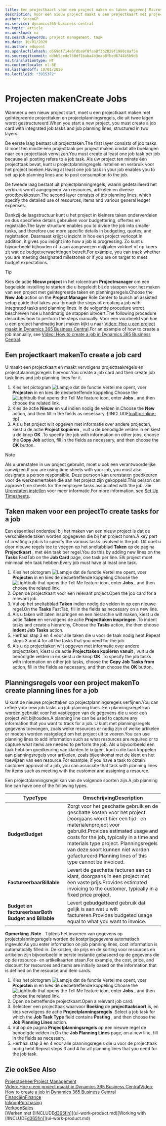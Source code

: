 ```yaml
---
title: Een projectkaart voor een project maken en taken opgeven| Microsoft Docs'
description: Voor een nieuw project maakt u een projectkaart met projecttaken en planningsregels om u te helpen voortgang en budgetten te beheren.
author: SorenGP
ms.service: dynamics365-business-central
ms.topic: article
ms.workload: na
ms.search.keywords: project management, task
ms.date: 10/01/2020
ms.author: edupont
ms.openlocfilehash: d669df714e6fdba9f8faa8f3b2029f1988c8af5e
ms.sourcegitcommit: ddbb5cede750df1baba4b3eab8fbed6744b5b9d6
ms.translationtype: HT
ms.contentlocale: nl-BE
ms.lasthandoff: 10/01/2020
ms.locfileid: "3915372"
---
```

# <a name="create-jobs"></a><span data-ttu-id="916d7-103">Projecten maken</span><span class="sxs-lookup"><span data-stu-id="916d7-103">Create Jobs</span></span>
<span data-ttu-id="916d7-104">Wanneer u een nieuw project start, moet u een projectkaart maken met geïntegreerde projecttaken en projectplanningsregels, die uit twee lagen wordt gestructureerd.</span><span class="sxs-lookup"><span data-stu-id="916d7-104">When you start a new project, you must create a job card with integrated job tasks and job planning lines, structured in two layers.</span></span>  

<span data-ttu-id="916d7-105">De eerste laag bestaat uit projecttaken.</span><span class="sxs-lookup"><span data-stu-id="916d7-105">The first layer consists of job tasks.</span></span> <span data-ttu-id="916d7-106">U moet ten minste één projecttaak per project maken omdat alle boekingen naar een projecttaak verwijzen.</span><span class="sxs-lookup"><span data-stu-id="916d7-106">You must create at least one job task per job because all posting refers to a job task.</span></span> <span data-ttu-id="916d7-107">Als uw project ten minste één projecttaak bevat, kunt u projectplanningregels instellen en verbruik voor het project boeken.</span><span class="sxs-lookup"><span data-stu-id="916d7-107">Having at least one job task in your job enables you to set up job planning lines and to post consumption to the job.</span></span>

<span data-ttu-id="916d7-108">De tweede laag bestaat uit projectplanningregels, waarin gedetailleerd het verbruik wordt aangegeven van resources, artikelen en diverse grootboekkosten.</span><span class="sxs-lookup"><span data-stu-id="916d7-108">The second layer consists of job planning lines, which specify the detailed use of resources, items and various general ledger expenses.</span></span>

<span data-ttu-id="916d7-109">Dankzij de laagstructuur kunt u het project in kleinere taken onderverdelen en dus specifieke details gebruiken voor budgettering, offertes en registratie.</span><span class="sxs-lookup"><span data-stu-id="916d7-109">The layer structure enables you to divide the job into smaller tasks, and therefore use more specific details in budgeting, quotes, and registration.</span></span> <span data-ttu-id="916d7-110">Daarnaast krijgt u inzicht in hoe een project verloopt.</span><span class="sxs-lookup"><span data-stu-id="916d7-110">In addition, it gives you insight into how a job is progressing.</span></span> <span data-ttu-id="916d7-111">Zo kunt u bijvoorbeeld bijhouden of u aan aangewezen mijlpalen voldoet of op koers zit wat de budgetverwachtingen betreft.</span><span class="sxs-lookup"><span data-stu-id="916d7-111">For example, you can track whether you are meeting designated milestones or if you are on target to meet budget expectations.</span></span>

> [!TIP]
> <span data-ttu-id="916d7-112">Kies de actie **Nieuw project** in het rolcentrum **Projectmanager** om een begeleide instelling te starten die u begeleidt bij de stappen voor het maken van een project met geïntegreerde taken en planningsregels.</span><span class="sxs-lookup"><span data-stu-id="916d7-112">Choose the **New Job** action on the **Project Manager** Role Center to launch an assisted setup guide that takes you through the steps of creating a job with integrated tasks and planning lines.</span></span> <span data-ttu-id="916d7-113">In de volgende procedure wordt beschreven hoe u handmatig de stappen uitvoert.</span><span class="sxs-lookup"><span data-stu-id="916d7-113">The following procedure describes how to perform the steps manually.</span></span> <span data-ttu-id="916d7-114">Voor een voorbeeld van hoe u een project handmatig kunt maken kijkt u naar [Video: Hoe u een project maakt in Dynamics 365 Business Central](https://www.youtube.com/watch?v=VqaPWr7BWmw).</span><span class="sxs-lookup"><span data-stu-id="916d7-114">For an example of how to create a job manually, see [Video: How to create a job in Dynamics 365 Business Central](https://www.youtube.com/watch?v=VqaPWr7BWmw).</span></span>

## <a name="to-create-a-job-card"></a><span data-ttu-id="916d7-115">Een projectkaart maken</span><span class="sxs-lookup"><span data-stu-id="916d7-115">To create a job card</span></span>
<span data-ttu-id="916d7-116">U maakt een projectkaart en maakt vervolgens projecttaakregels en projectplanningsregels hiervoor.</span><span class="sxs-lookup"><span data-stu-id="916d7-116">You create a job card and then create job task lines and job planning lines for it.</span></span>

1. <span data-ttu-id="916d7-117">Kies het pictogram ![Lampje dat de functie Vertel me opent](media/ui-search/search_small.png "Vertel me wat u wilt doen"), voer **Projecten** in en kies de desbetreffende koppeling.</span><span class="sxs-lookup"><span data-stu-id="916d7-117">Choose the ![Lightbulb that opens the Tell Me feature](media/ui-search/search_small.png "Tell me what you want to do") icon, enter **Jobs** , and then choose the related link.</span></span>  
2. <span data-ttu-id="916d7-118">Kies de actie **Nieuw** en vul indien nodig de velden in.</span><span class="sxs-lookup"><span data-stu-id="916d7-118">Choose the **New** action, and then fill in the fields as necessary.</span></span> [!INCLUDE[tooltip-inline-tip](includes/tooltip-inline-tip_md.md)]
3. <span data-ttu-id="916d7-119">Als u het project wilt opgeven met informatie over andere projecten, kiest u de actie **Project kopiëren** , vult u de benodigde velden in en kiest u de knop **OK** .</span><span class="sxs-lookup"><span data-stu-id="916d7-119">To specify the job with information on other jobs, choose the **Copy Job** action, fill in the fields as necessary, and then choose the **OK** button.</span></span>

> [!NOTE]  
>   <span data-ttu-id="916d7-120">Als u urenstaten in uw project gebruikt, moet u ook een verantwoordelijke aanwijzen.</span><span class="sxs-lookup"><span data-stu-id="916d7-120">If you are using time sheets with your job, you must also designate a person responsible.</span></span> <span data-ttu-id="916d7-121">Deze persoon kan urenstaten goedkeuren voor de werknemertaken die aan het project zijn gekoppeld.</span><span class="sxs-lookup"><span data-stu-id="916d7-121">This person can approve time sheets for the employee tasks associated with the job.</span></span> <span data-ttu-id="916d7-122">Zie [Urenstaten instellen](projects-how-setup-time-sheets.md) voor meer informatie.</span><span class="sxs-lookup"><span data-stu-id="916d7-122">For more information, see [Set Up Timesheets](projects-how-setup-time-sheets.md).</span></span>

## <a name="to-create-tasks-for-a-job"></a><span data-ttu-id="916d7-123">Taken maken voor een project</span><span class="sxs-lookup"><span data-stu-id="916d7-123">To create tasks for a job</span></span>
<span data-ttu-id="916d7-124">Een essentieel onderdeel bij het maken van een nieuw project is dat de verschillende taken worden opgegeven die bij het project horen.</span><span class="sxs-lookup"><span data-stu-id="916d7-124">A key part of creating a job is to specify the various tasks involved in the job.</span></span> <span data-ttu-id="916d7-125">Dit doet u door nieuwe regels toe te voegen op het sneltabblad **Taken** op de pagina **Projectkaart** , met één taak per regel.</span><span class="sxs-lookup"><span data-stu-id="916d7-125">You do this by adding new lines on the **Tasks** FastTab on the **Job Card** page, one task per line.</span></span> <span data-ttu-id="916d7-126">Elk project moet minimaal één taak hebben.</span><span class="sxs-lookup"><span data-stu-id="916d7-126">Every job must have at least one task.</span></span>

1. <span data-ttu-id="916d7-127">Kies het pictogram ![Lampje dat de functie Vertel me opent](media/ui-search/search_small.png "Vertel me wat u wilt doen"), voer **Projecten** in en kies de desbetreffende koppeling.</span><span class="sxs-lookup"><span data-stu-id="916d7-127">Choose the ![Lightbulb that opens the Tell Me feature](media/ui-search/search_small.png "Tell me what you want to do") icon, enter **Jobs** , and then choose the related link.</span></span>
2. <span data-ttu-id="916d7-128">Open de projectkaart voor een relevant project.</span><span class="sxs-lookup"><span data-stu-id="916d7-128">Open the job card for a relevant job.</span></span>
3. <span data-ttu-id="916d7-129">Vul op het sneltabblad **Taken** indien nodig de velden in op een nieuwe regel.</span><span class="sxs-lookup"><span data-stu-id="916d7-129">On the **Tasks** FastTab, fill in the fields as necessary on a new line.</span></span>
4. <span data-ttu-id="916d7-130">Als u taken wilt laten inspringen en een hiërarchie wilt maken, kiest u de actie **Taken** en vervolgens de actie **Projecttaken inspringen** .</span><span class="sxs-lookup"><span data-stu-id="916d7-130">To indent tasks and create a hierarchy, Choose the **Tasks** action, the then choose **Indent Job Tasks** action.</span></span>
5. <span data-ttu-id="916d7-131">Herhaal stap 3 en 4 voor alle taken die u voor de taak nodig hebt.</span><span class="sxs-lookup"><span data-stu-id="916d7-131">Repeat steps 3 and 4 for all the tasks that you need for the job.</span></span>
6. <span data-ttu-id="916d7-132">Als u de projecttaken wilt opgeven met informatie over andere projecttaken, kiest u de actie **Projecttaken kopiëren vanuit** , vult u de benodigde velden in en kiest u de knop **OK** .</span><span class="sxs-lookup"><span data-stu-id="916d7-132">To specify the job tasks with information on other job tasks, choose the **Copy Job Tasks from** action, fill in the fields as necessary, and then choose the **OK** button.</span></span>

## <a name="to-create-planning-lines-for-a-job"></a><span data-ttu-id="916d7-133">Planningsregels voor een project maken</span><span class="sxs-lookup"><span data-stu-id="916d7-133">To create planning lines for a job</span></span>
<span data-ttu-id="916d7-134">U kunt de nieuwe projecttaken op projectplanningsregels verfijnen.</span><span class="sxs-lookup"><span data-stu-id="916d7-134">You can refine your new job tasks on job planning lines.</span></span> <span data-ttu-id="916d7-135">Een planningsregel kan worden gebruikt voor het vastleggen van de gegevens die u voor een project wilt bijhouden.</span><span class="sxs-lookup"><span data-stu-id="916d7-135">A planning line can be used to capture any information that you want to track for a job.</span></span> <span data-ttu-id="916d7-136">U kunt met planningsregels gegevens toevoegen, zoals welke resources er nodig zijn of welke artikelen er moeten worden vastgelegd om het project uit te voeren.</span><span class="sxs-lookup"><span data-stu-id="916d7-136">You can use planning lines to add information such as what resources are required or to capture what items are needed to perform the job.</span></span> <span data-ttu-id="916d7-137">Als u bijvoorbeeld een taak hebt om goedkeuring van klanten te krijgen, kunt u die taak koppelen aan planningsregels voor artikelen, zoals bijeenkomst met de klant en het toewijzen van een resource.</span><span class="sxs-lookup"><span data-stu-id="916d7-137">For example, if you have a task to obtain customer approval of a job, you can associate that task with planning lines for items such as meeting with the customer and assigning a resource.</span></span>  

<span data-ttu-id="916d7-138">Een projectplanningsregel kan van de volgende soorten zijn.</span><span class="sxs-lookup"><span data-stu-id="916d7-138">A job planning line can have one of the following types.</span></span>  

| <span data-ttu-id="916d7-139">Type</span><span class="sxs-lookup"><span data-stu-id="916d7-139">Type</span></span> | <span data-ttu-id="916d7-140">Omschrijving</span><span class="sxs-lookup"><span data-stu-id="916d7-140">Description</span></span> |
| --- | --- |
| <span data-ttu-id="916d7-141">**Budget**</span><span class="sxs-lookup"><span data-stu-id="916d7-141">**Budget**</span></span> |<span data-ttu-id="916d7-142">Zorgt voor het geschatte gebruik en de geschatte kosten voor het project. Doorgaans wordt hier een tijd- en materialenproject voor gebruikt.</span><span class="sxs-lookup"><span data-stu-id="916d7-142">Provides estimated usage and costs for the job, typically in a time and materials type project.</span></span> <span data-ttu-id="916d7-143">Planningsregels van deze soort kunnen niet worden gefactureerd.</span><span class="sxs-lookup"><span data-stu-id="916d7-143">Planning lines of this type cannot be invoiced.</span></span> |
| <span data-ttu-id="916d7-144">**Factureerbaar**</span><span class="sxs-lookup"><span data-stu-id="916d7-144">**Billable**</span></span> |<span data-ttu-id="916d7-145">Levert de geschatte facturen aan de klant, doorgaans in een project met een vaste prijs.</span><span class="sxs-lookup"><span data-stu-id="916d7-145">Provides estimated invoicing to the customer, typically in a fixed price project.</span></span> |
| <span data-ttu-id="916d7-146">**Budget en factureerbaar**</span><span class="sxs-lookup"><span data-stu-id="916d7-146">**Both Budget and Billable**</span></span> |<span data-ttu-id="916d7-147">Levert gebudgetteerd gebruik dat gelijk is aan wat u wilt factureren.</span><span class="sxs-lookup"><span data-stu-id="916d7-147">Provides budgeted usage equal to what you want to invoice.</span></span> |

<span data-ttu-id="916d7-148">**Opmerking** .</span><span class="sxs-lookup"><span data-stu-id="916d7-148">**Note** .</span></span> <span data-ttu-id="916d7-149">Tijdens het invoeren van gegevens op projectplanningsregels worden de kostprijsgegevens automatisch ingevuld.</span><span class="sxs-lookup"><span data-stu-id="916d7-149">As you enter information on job planning lines, cost information is automatically filled in.</span></span> <span data-ttu-id="916d7-150">De kosten, de prijs en de korting voor resources en artikelen zijn bijvoorbeeld in eerste instantie gebaseerd op de gegevens die op de resource- en artikelkaarten staan.</span><span class="sxs-lookup"><span data-stu-id="916d7-150">For example, the cost, price, and discount for resources and items are initially based on the information that is defined on the resource and item cards.</span></span>

1. <span data-ttu-id="916d7-151">Kies het pictogram ![Lampje dat de functie Vertel me opent](media/ui-search/search_small.png "Vertel me wat u wilt doen"), voer **Projecten** in en kies de desbetreffende koppeling.</span><span class="sxs-lookup"><span data-stu-id="916d7-151">Choose the ![Lightbulb that opens the Tell Me feature](media/ui-search/search_small.png "Tell me what you want to do") icon, enter **Jobs** , and then choose the related link.</span></span>
2. <span data-ttu-id="916d7-152">Open de betreffende projectkaart.</span><span class="sxs-lookup"><span data-stu-id="916d7-152">Open a relevant job card.</span></span>
3. <span data-ttu-id="916d7-153">Selecteer een projecttaak waarvoor **Boeking** de **projecttaaksoort** is, en kies vervolgens de actie **Projectplanningsregels** .</span><span class="sxs-lookup"><span data-stu-id="916d7-153">Select a job task for which the **Job Task Type** field contains **Posting** , and then choose the **Job Planning Lines** action.</span></span>  
4. <span data-ttu-id="916d7-154">Vul op de pagina **Projectplanningsregels** op een nieuwe regel de benodigde velden in.</span><span class="sxs-lookup"><span data-stu-id="916d7-154">On the **Job Planning Lines** page, on a new line, fill in the fields as necessary.</span></span>
5. <span data-ttu-id="916d7-155">Herhaal stap 3 en 4 voor alle planningsregels die u voor de projecttaak nodig hebt.</span><span class="sxs-lookup"><span data-stu-id="916d7-155">Repeat steps 3 and 4 for all planning lines that you need for the job task.</span></span>

## <a name="see-also"></a><span data-ttu-id="916d7-156">Zie ook</span><span class="sxs-lookup"><span data-stu-id="916d7-156">See Also</span></span>

[<span data-ttu-id="916d7-157">Projectbeheer</span><span class="sxs-lookup"><span data-stu-id="916d7-157">Project Management</span></span>](projects-manage-projects.md)  
[<span data-ttu-id="916d7-158">Video: Hoe u een project maakt in Dynamics 365 Business Central</span><span class="sxs-lookup"><span data-stu-id="916d7-158">Video: How to create a job in Dynamics 365 Business Central</span></span>](https://www.youtube.com/watch?v=VqaPWr7BWmw)  
[<span data-ttu-id="916d7-159">Financiën</span><span class="sxs-lookup"><span data-stu-id="916d7-159">Finance</span></span>](finance.md)  
[<span data-ttu-id="916d7-160">Inkoop</span><span class="sxs-lookup"><span data-stu-id="916d7-160">Purchasing</span></span>](purchasing-manage-purchasing.md)  
[<span data-ttu-id="916d7-161">Verkoop</span><span class="sxs-lookup"><span data-stu-id="916d7-161">Sales</span></span>](sales-manage-sales.md)  
<span data-ttu-id="916d7-162">[Werken met [!INCLUDE[d365fin](includes/d365fin_md.md)]](ui-work-product.md)</span><span class="sxs-lookup"><span data-stu-id="916d7-162">[Working with [!INCLUDE[d365fin](includes/d365fin_md.md)]](ui-work-product.md)</span></span>  
